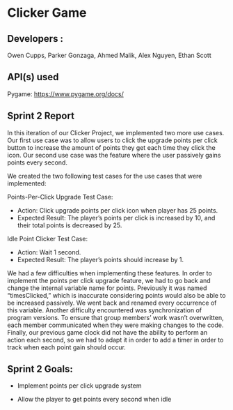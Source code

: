 # Clicker Game

## Developers :
Owen Cupps, Parker Gonzaga, Ahmed Malik, Alex Nguyen, Ethan Scott


## API(s) used
Pygame:
https://www.pygame.org/docs/

## Sprint 2 Report

In this iteration of our Clicker Project, we implemented two more use cases. Our first use case was to allow users to click the upgrade points per click button to increase the amount of points they get each time they click the icon. Our second use case was the feature where the user passively gains points every second. 

We created the two following test cases for the use cases that were implemented:

Points-Per-Click Upgrade Test Case:  
- Action:  Click upgrade points per click icon when player has 25 points.
- Expected Result:  The player’s points per click is increased by 10, and their total points is decreased by 25.  

Idle Point Clicker Test Case:  
- Action:  Wait 1 second.  
- Expected Result:  The player’s points should increase by 1.  

We had a few difficulties when implementing these features. In order to implement the points per click upgrade feature, we had to go back and change the internal variable name for points. Previously it was named “timesClicked,” which is inaccurate considering points would also be able to be increased passively. We went back and renamed every occurrence of this variable. Another difficulty encountered was synchronization of program versions. To ensure that group members’ work wasn’t overwritten, each member communicated when they were making changes to the code. Finally, our previous game clock did not have the ability to perform an action each second, so we had to adapt it in order to add a timer in order to track when each point gain should occur.



## Sprint 2 Goals: 
- Implement points per click upgrade system

- Allow the player to get points every second when idle



